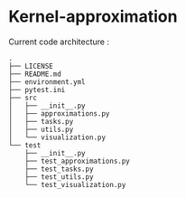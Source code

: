 # Kernel-approximation

Current code architecture :
``` code
.
├── LICENSE
├── README.md
├── environment.yml
├── pytest.ini
├── src
│   ├── __init__.py
│   ├── approximations.py
│   ├── tasks.py
│   ├── utils.py
│   └── visualization.py
└── test
    ├── __init__.py
    ├── test_approximations.py
    ├── test_tasks.py
    ├── test_utils.py
    └── test_visualization.py
```

